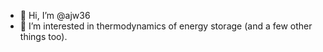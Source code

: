 - 👋 Hi, I’m @ajw36
- 👀 I’m interested in thermodynamics of energy storage (and a few other things too).

<!---
ajw36/ajw36 is a ✨ special ✨ repository because its `README.md` (this file) appears on your GitHub profile.
You can click the Preview link to take a look at your changes.
--->
